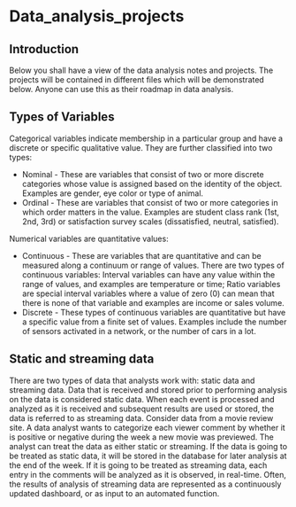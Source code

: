 # Data_analysis_projects
## Introduction
Below you shall have a view of the data analysis  notes and projects. The projects will be contained in different files which will be demonstrated below. Anyone can use this as their roadmap in data analysis.
## Types of Variables
Categorical variables indicate membership in a particular group and have a discrete or specific qualitative value. They are further classified into two types:
   - Nominal - These are variables that consist of two or more discrete categories whose value is assigned based on the identity of the object. Examples are gender, eye color or type of animal.
   - Ordinal - These are variables that consist of two or more categories in which order matters in the value. Examples are student class rank (1st, 2nd, 3rd) or satisfaction survey scales (dissatisfied, neutral, satisfied).

Numerical variables are quantitative values:
  - Continuous - These are variables that are quantitative and can be measured along a continuum or range of values. There are two types of continuous variables: Interval variables can have any value within the range of values, and examples are temperature or time; Ratio variables are special interval variables where a value of zero (0) can mean that there is none of that variable and examples are income or sales volume.
  - Discrete - These types of continuous variables are quantitative but have a specific value from a finite set of values. Examples include the number of sensors activated in a network, or the number of cars in a lot.
## Static and streaming data
There are two types of data that analysts work with: static data and streaming data. Data that is received and stored prior to performing analysis on the data is considered static data. When each event is processed and analyzed as it is received and subsequent results are used or stored, the data is referred to as streaming data.
Consider data from a movie review site. A data analyst wants to categorize each viewer comment by whether it is positive or negative during the week a new movie was previewed. The analyst can treat the data as either static or streaming. If the data is going to be treated as static data, it will be stored in the database for later analysis at the end of the week. If it is going to be treated as streaming data, each entry in the comments will be analyzed as it is observed, in real-time. Often, the results of analysis of streaming data are represented as a continuously updated dashboard, or as input to an automated function.
    



